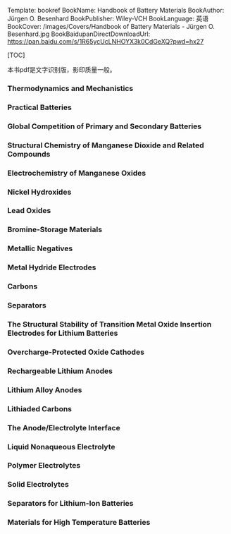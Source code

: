 Template: bookref
BookName: Handbook of Battery Materials
BookAuthor: Jürgen O. Besenhard
BookPublisher: Wiley‐VCH
BookLanguage: 英语
BookCover: /images/Covers/Handbook of Battery Materials - Jürgen O. Besenhard.jpg
BookBaidupanDirectDownloadUrl: https://pan.baidu.com/s/1R65ycUcLNHOYX3k0CdGeXQ?pwd=hx27 

[TOC]

本书pdf是文字识别版，影印质量一般。


### Thermodynamics and Mechanistics

### Practical Batteries

### Global Competition of Primary and Secondary Batteries

### Structural Chemistry of Manganese Dioxide and Related Compounds

### Electrochemistry of Manganese Oxides

### Nickel Hydroxides

### Lead Oxides

### Bromine-Storage Materials

### Metallic Negatives

### Metal Hydride Electrodes

### Carbons

### Separators

### The Structural Stability of Transition Metal Oxide Insertion Electrodes for Lithium Batteries

### Overcharge-Protected Oxide Cathodes

### Rechargeable Lithium Anodes

### Lithium Alloy Anodes

### Lithiaded Carbons

### The Anode/Electrolyte Interface

### Liquid Nonaqueous Electrolyte

### Polymer Electrolytes

### Solid Electrolytes

### Separators for Lithium-Ion Batteries

### Materials for High Temperature Batteries